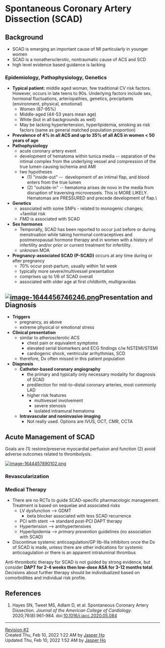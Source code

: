 Spontaneous Coronary Artery Dissection (SCAD)
=============================================

Background
----------

*   SCAD is emerging an important cause of MI particularly in younger women
*   SCAD is a nonathersclerotic, nontraumatic cause of ACS and SCD
*   high level evidence based guidance is lacking

### Epidemiology, Pathophysiology, Genetics

*   **Typical patient:** middle aged woman, few traditional CV risk factors. However, occurs in late teens to 90s. Underlying factors include sex, hormonal fluctuations, arteriopathies, genetics, precipitants (environment, physical, emotional)
    *   Women (87-95%)
    *   Middle-aged (44-53 years mean age)
    *   White (but in all backgrounds as well)
    *   May be lacking hypertertension, hyperlipidemia, smoking as risk factors (same as general matched population proportion)
*   **Prevalence of 4% in all ACS and up to 35% of all ACS in women < 50 years of age**
*   **Pathophysiology**
    *   acute coronary artery event
    *   development of hematoma within tunica media -- separation of the intimal complex from the underlying vessel and compression of the true lumen causing ischemia and AMI
    *   two hypotheses
        *   (1) "inside-out" --  development of an intimal flap, and blood enters from the true lumen
        *   (2) "outside-in" \-\- hematoma arises de novo in the media from disruption of traversing microvessels. This is MORE LIKELY. Hematomas are PRESSURED and precede development of flap.\
*   **Genetics**
    *   associated with some SNPs - related to monogenic changes; +familial risk
    *   _FMD_ is associated with SCAD
*   **Sex hormones**
    *   Temporally, SCAD has been reported to occur just before or during menstruation while taking hormonal contraceptives and postmenopausal hormone therapy and in women with a history of infertility and/or prior or current treatment for infertility.
    *   unknown MOA
*   **Pregnancy-associated SCAD (P-SCAD)** occurs at any time during or after pregnancy  
    *   70% occur post-partum, usually within 1st week
    *   typically more severe/multivessel presentation
    *   comprises up to 1/6 of SCAD overall
    *   associated with older age at first childbirth, multigravidas

[![image-1644456746246.png](http://medreference.ca/uploads/images/gallery/2022-02/scaled-1680-/ieT1NlUHnFe9jBn5-image-1644456746246.png)](http://medreference.ca/uploads/images/gallery/2022-02/ieT1NlUHnFe9jBn5-image-1644456746246.png)Presentation and Diagnosis
-------------------------------------------------------------------------------------------------------------------------------------------------------------------------------------------------------------------------------------------------------------------

*   **Triggers**
    *   pregnancy, as above
    *   extreme physical or emotional stress
*   **Clinical presentation**
    *   similar to atherosclerotic ACS  
        *   chest pain or equivalent symptoms
        *   elevated serial biomarkers and ECG findings c/w NSTEMI/STEMI
        *   cardiogenic shock, ventricular arrhythmias, SCD
    *   therefore, Dx often missed in this patient population
*   **Diagnosis**
    *   **Catheter-based coronary angiography**
        *   the primary and typically only necessary modality for diagnosis of SCAD
        *   predilection for mid-to-distal coronary arteries, most commonly LAD
        *   higher risk features
            *   multivessel involvement
            *   severe stenosis
            *   isolated intramural hematoma
    *   **Intravascular and noninvasive imaging**
        *   Not really used. Options are IVUS, OCT, CMR, CCTA

Acute Management of SCAD
------------------------

Goals are (1) restore/preserve myocardial perfusion and function (2) avoid adverse outcomes related to thrombolysis.

[![image-1644457890102.png](http://medreference.ca/uploads/images/gallery/2022-02/scaled-1680-/ERNstXi4ZblEjoiu-image-1644457890102.png)](http://medreference.ca/uploads/images/gallery/2022-02/ERNstXi4ZblEjoiu-image-1644457890102.png)

### Revascularization

### Medical Therapy

*   There are no RCTs to guide SCAD-specific pharmacologic management. Treatment is based on sequelae and associated risks
    *   LV dysfunction --> GDMT
        *   beta blocker associated with less SCAD recurrence
    *   PCI with stent --> standard post-PCI DAPT therapy
    *   Hypertension --> antihypertensives
    *   Hyperlipidemia --> _primary prevention_ guidelines (no association with SCAD)
*   Discontinue systemic anticoagulation/GP IIb-IIIa inhibitors once the Dx of SCAD is made, unless there are other indications for systemic anticoagulation or there is an apparent intraluminal thrombus

Anti-thrombotic therapy for SCAD is not guided by strong evidence, but consider **DAPT for 2-4 weeks then low-dose ASA for 3-12 months total**. Decisions about further therapy should be individualized based on comorbidities and individual risk profile.

References
----------

1.  Hayes SN, Tweet MS, Adlam D, et al. Spontaneous Coronary Artery Dissection. _Journal of the American College of Cardiology_. 2020;76(8):961-984. doi:[10.1016/j.jacc.2020.05.084](https://doi.org/10.1016/j.jacc.2020.05.084)

* * *

[Revision #2  
](http://medreference.ca:8080/books/cardiovascular-medicine/page/spontaneous-coronary-artery-dissection-scad/revisions)Created Thu, Feb 10, 2022 1:22 AM by [Jasper Ho](http://medreference.ca:8080/user/1)  
Updated Thu, Feb 10, 2022 1:52 AM by [Jasper Ho](http://medreference.ca:8080/user/1)